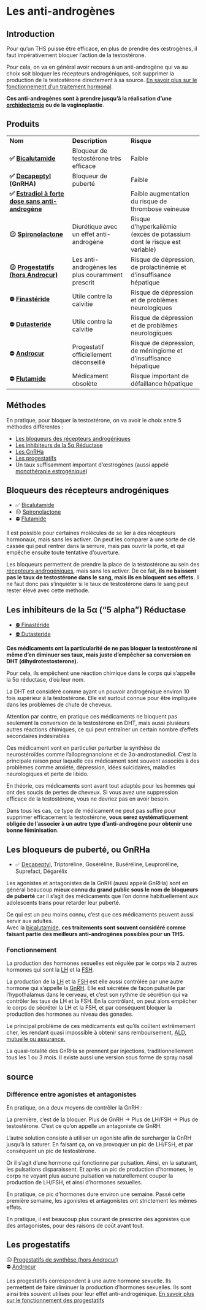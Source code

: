 # Les anti-androgènes

## Introduction

Pour qu’un THS puisse être efficace, en plus de prendre des œstrogènes, il faut impérativement bloquer l’action de la testostérone.

Pour cela, on va en général avoir recours à un anti-androgène qui va au choix soit bloquer les récepteurs androgéniques, soit supprimer la production de la testostérone directement à sa source. [En savoir plus sur le fonctionnement d’un traitement hormonal](https://wikitrans.co/comment-fonctionnent-les-hormones/).

**Ces anti-androgènes sont à prendre jusqu’à la réalisation d’une [orchidectomie](https://wikitrans.co/2019/04/15/orchidectomie/) ou de la vaginoplastie**.

## Produits

|   |   |   |
|---|---|---|
|**Nom**|**Description**|**Risque**|
|**✅ [Bicalutamide](https://wikitrans.co/ths-fem/anti-androgenes/bicalutamide/)**|Bloqueur de testostérone très efficace|Faible|
|**✅ [Decapeptyl](https://wikitrans.co/ths-fem/anti-androgenes/decapeptyl/) (GnRHA)**|Bloqueur de puberté|Faible|
|**✅ [Estradiol à forte dose sans anti-androgène](https://wikitrans.co/ths-fem/methodes#B)**||Faible augmentation du risque de thrombose veineuse|
|**😐 [Spironolactone](https://wikitrans.co/ths-fem/anti-androgenes/spironolactone/)**|Diurétique avec un effet anti-androgène|Risque d’hyperkaliémie (excès de potassium dont le risque est variable)|
|**😐 [Progestatifs (hors Androcur)](https://wikitrans.co/ths-fem/progestatifs/)**|Les anti-androgènes les plus couramment prescrit|Risque de dépression, de prolactinémie et d’insuffisance hépatique|
|**⛔ [Finastéride](https://wikitrans.co/ths-fem/anti-androgenes/finasteride/)**|Utile contre la calvitie|Risque de dépression et de problèmes neurologiques|
|**⛔ [Dutasteride](https://wikitrans.co/ths-fem/anti-androgenes/dutasteride/)**|Utile contre la calvitie|Risque de dépression et de problèmes neurologiques|
|**⛔ [Androcur](https://wikitrans.co/ths-fem/anti-androgenes/androcur/)**|Progestatif officiellement déconseillé|Risque de dépression, de méningiome et d’insuffisance hépatique|
|**⛔ [Flutamide](https://wikitrans.co/ths-fem/anti-androgenes/flutamide/)**|Médicament obsolète|Risque important de défaillance hépatique|

## Méthodes

En pratique, pour bloquer la testostérone, on va avoir le choix entre 5 méthodes différentes :

- [Les bloqueurs des récepteurs androgéniques](https://wikitrans.co/ths/fem/anti-androgenes/#bloqueurs)
- [Les inhibiteurs de la 5α Réductase](https://wikitrans.co/ths/fem/anti-androgenes/#5aReductase)
- [Les GnRHa](https://wikitrans.co/ths/fem/anti-androgenes/#GnRHa)
- [Les progestatifs](https://wikitrans.co/ths-fem/progestatifs/)
- Un taux suffisamment important d’œstrogènes (aussi appelé [monothérapie estrogénique](https://wikitrans.co/ths-fem/methodes#B)) 

## **Bloqueurs des récepteurs androgéniques**

- ✅ [Bicalutamide](https://wikitrans.co/ths-fem/anti-androgenes/bicalutamide/)
- 😐 [Spironolactone](https://wikitrans.co/ths-fem/anti-androgenes/spironolactone/)
- ⛔ [Flutamide](https://wikitrans.co/ths-fem/anti-androgenes/flutamide/)

Il est possible pour certaines molécules de se lier à des récepteurs hormonaux, mais sans les activer. On peut les comparer à une sorte de clé cassée qui peut rentrer dans la serrure, mais pas ouvrir la porte, et qui empêche ensuite toute tentative d’ouverture.

Les bloqueurs permettent de prendre la place de la testostérone au sein des [récepteurs androgéniques](https://wikitrans.co/comment-fonctionnent-les-hormones/), mais sans les activer. De ce fait, **ils ne baissent pas le taux de testostérone dans le sang, mais ils en bloquent ses effets.** Il ne faut donc pas s’inquiéter si le taux de testostérone dans le sang peut rester élevé avec cette méthode.

## **Les inhibiteurs de la 5α (“5 alpha”) Réductase**

- [⛔ Finastéride](https://wikitrans.co/ths-fem/anti-androgenes/finasteride/)
- [⛔ Dutasteride](https://wikitrans.co/ths-fem/anti-androgenes/dutasteride/)

**Ces médicaments ont la particularité de ne pas bloquer la testostérone ni même d’en diminuer ses taux, mais juste d’empêcher sa conversion en DHT (dihydrotestosterone).**

Pour cela, ils empêchent une réaction chimique dans le corps qui s’appelle la 5α réductase, d’où leur nom.

La DHT est considéré comme ayant un pouvoir androgénique environ 10 fois supérieur à la testostérone. Elle est surtout connue pour être impliquée dans les problèmes de chute de cheveux. 

Attention par contre, en pratique ces médicaments ne bloquent pas seulement la conversion de la testostérone en DHT, mais aussi plusieurs autres réactions chimiques, ce qui peut entraîner un certain nombre d’effets secondaires indésirables

Ces médicament vont en particulier perturber la synthèse de neurostéroïdes comme l’allopregnanolone et de 3α-androstanediol. C’est la principale raison pour laquelle ces médicament sont souvent associés à des problèmes comme anxiété, dépression, idées suicidaires, maladies neurologiques et perte de libido.

En théorie, ces médicaments sont avant tout adaptés pour les hommes qui ont des soucis de pertes de cheveux. Si vous avez une suppression efficace de la testostérone, vous ne devriez pas en avoir besoin.

Dans tous les cas, ce type de médicament ne peut pas suffire pour supprimer efficacement la testostérone, **vous serez systématiquement obligée de l’associer à un autre type d’anti-androgène pour obtenir une bonne féminisation**.

## **Les bloqueurs de puberté, ou GnRHa**

- ✅ [Decapeptyl](https://wikitrans.co/ths-fem/anti-androgenes/decapeptyl/), Triptoréline, Goséréline, Buséréline, Leuproréline, Suprefact, Dégarélix

Les agonistes et antagonistes de la GnRH (aussi appelé GnRHa) sont en général beaucoup **mieux connu du grand public sous le nom de bloqueurs de puberté** car il s’agit des médicaments que l’on donne habituellement aux adolescents trans pour retarder leur puberté.

Ce qui est un peu moins connu, c’est que ces médicaments peuvent aussi servir aux adultes.  
Avec la [bicalutamide](https://wikitrans.co/ths-fem/anti-androgenes/bicalutamide/), **ces traitements sont souvent considéré comme faisant partie des meilleurs anti-androgènes possibles pour un THS.**

### **Fonctionnement**

La production des hormones sexuelles est régulée par le corps via 2 autres hormones qui sont la [LH](https://fr.wikipedia.org/wiki/Hormone_lut%C3%A9inisante) et la [FSH](https://fr.wikipedia.org/wiki/Hormone_folliculo-stimulante).

La production de la [LH](https://fr.wikipedia.org/wiki/Hormone_lut%C3%A9inisante) et la [FSH](https://fr.wikipedia.org/wiki/Hormone_folliculo-stimulante) est elle aussi contrôlée par une autre hormone qui s’appelle la [GnRH](https://fr.wikipedia.org/wiki/Hormone_de_lib%C3%A9ration_des_gonadotrophines_hypophysaires). Elle est sécrétée de façon pulsatile par l’hypothalamus dans le cerveau, et c’est son rythme de sécrétion qui va contrôler les taux de LH et la FSH. En la contrôlant, on peut alors empêcher le corps de sécréter la LH et la FSH, et par conséquent bloquer la production des hormones au niveau des gonades.

Le principal problème de ces médicaments est qu’ils coûtent extrêmement cher, les rendant quasi impossible à obtenir sans remboursement, [ALD, mutuelle ou assurance.](https://wikitrans.co/2019/06/11/lald-combien-coute-une-transition-medicale/) 

La quasi-totalité des GnRHa se prennent par injections, traditionnellement tous les 1 ou 3 mois. Il existe aussi une version sous forme de spray nasal

## source

### **Différence entre agonistes et antagonistes**

En pratique, on a deux moyens de contrôler la GnRH :

La première, c’est de la bloquer. Plus de GnRH -> Plus de LH/FSH -> Plus de testostérone. C’est ce qu’on appelle un antagoniste de GnRH.

L’autre solution consiste à utiliser un agoniste afin de surcharger la GnRH jusqu’à la saturer. En faisant ça, on va provoquer un pic de LH/FSH, et par conséquent un pic de testostérone.

Or il s’agit d’une hormone qui fonctionne par pulsation. Ainsi, en la saturant, les pulsations disparaissent. Et après un pic de production d’hormones, le corps ne voyant plus aucune pulsation va naturellement couper la production de LH/FSH, et ainsi d’hormones sexuelles.

En pratique, ce pic d’hormones dure environ une semaine. Passé cette première semaine, les agonistes et antagonistes ont strictement les mêmes effets. 

En pratique, il est beaucoup plus courant de prescrire des agonistes que des antagonistes, pour des raisons de coût avant tout. 

## **Les progestatifs**

😐 [Progestatifs de synthèse (hors Androcur)](https://wikitrans.co/ths-fem/progestatifs/progestatifs-de-synthese/)  
⛔ [Androcur](https://wikitrans.co/ths-fem/progestatifs/androcur)

Les progestatifs correspondent à une autre hormone sexuelle. Ils permettent de faire diminuer la production d’hormones sexuelles. Ils sont ainsi très souvent utilisés pour leur effet anti-androgénique. [En savoir plus sur le fonctionnement des progestatifs](https://wikitrans.co/ths-fem/progestatifs/)
